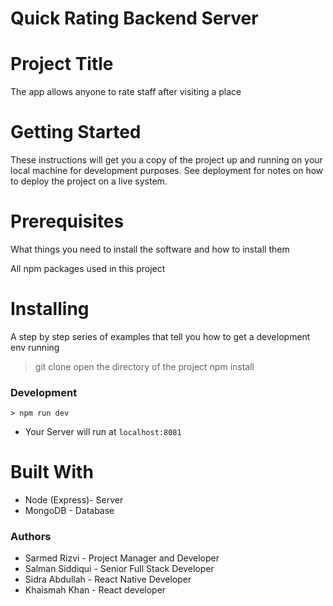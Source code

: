 # Quick Rating Backend Server
# Project Title
 The app allows anyone to rate staff after visiting a place

# Getting Started
These instructions will get you a copy of the project up and running on your local machine for development purposes. See deployment for notes on how to deploy the project on a live system.

# Prerequisites
What things you need to install the software and how to install them

All npm packages used in this project

# Installing
A step by step series of examples that tell you how to get a development env running

> git clone 
> open the directory of the project
> npm install

### Development

```
> npm run dev

```
* Your Server will run at  `localhost:8081`

# Built With
* Node (Express)- Server
* MongoDB - Database

### Authors
* Sarmed Rizvi - Project Manager and Developer
* Salman Siddiqui - Senior Full Stack Developer
* Sidra Abdullah - React Native Developer
* Khaismah Khan - React developer
